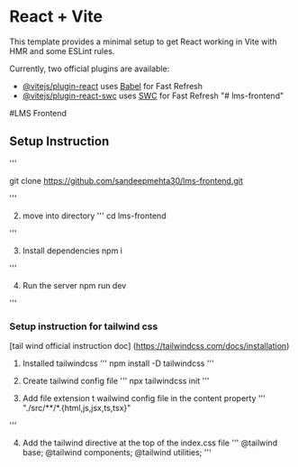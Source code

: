 # React + Vite

This template provides a minimal setup to get React working in Vite with HMR and some ESLint rules.

Currently, two official plugins are available:

- [@vitejs/plugin-react](https://github.com/vitejs/vite-plugin-react/blob/main/packages/plugin-react/README.md) uses [Babel](https://babeljs.io/) for Fast Refresh
- [@vitejs/plugin-react-swc](https://github.com/vitejs/vite-plugin-react-swc) uses [SWC](https://swc.rs/) for Fast Refresh
"# lms-frontend" 


#LMS Frontend 

## Setup Instruction

'''

git clone https://github.com/sandeepmehta30/lms-frontend.git

'''

2. move into directory
'''
  cd lms-frontend

'''

3. Install dependencies
  npm i

'''

4. Run the server
  npm run dev

'''

### Setup instruction for tailwind css

[tail wind official instruction doc] (https://tailwindcss.com/docs/installation)


1. Installed tailwindcss 
'''
  npm install -D tailwindcss
'''

2. Create tailwind config file
'''
npx tailwindcss init
'''

3. Add file extension t wailwind config file in the content property
'''
"./src/**/*.{html,js,jsx,ts,tsx}"

'''

4. Add the tailwind directive at the top of the index.css file
'''
@tailwind base;
@tailwind components;
@tailwind utilities;
'''